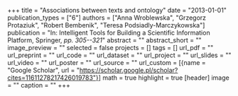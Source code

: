+++
title = "Associations between texts and ontology"
date = "2013-01-01"
publication_types = ["6"]
authors = ["Anna Wroblewska", "Grzegorz Protaziuk", "Robert Bembenik", "Teresa Podsiadly-Marczykowska"]
publication = "In: Intelligent Tools for Building a Scientific Information Platform, Springer, _pp. 305--321_"
abstract = ""
abstract_short = ""
image_preview = ""
selected = false
projects = []
tags = []
url_pdf = ""
url_preprint = ""
url_code = ""
url_dataset = ""
url_project = ""
url_slides = ""
url_video = ""
url_poster = ""
url_source = ""
url_custom = [{name = "Google Scholar", url = "https://scholar.google.pl/scholar?cites=11611278217426019783"}]
math = true
highlight = true
[header]
image = ""
caption = ""
+++
